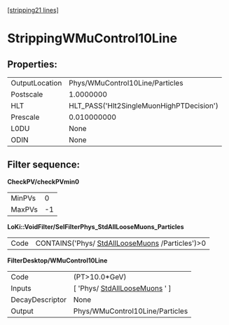 [[stripping21 lines]](./stripping21-index)

# StrippingWMuControl10Line

## Properties:

|                |                                          |
|----------------|------------------------------------------|
| OutputLocation | Phys/WMuControl10Line/Particles          |
| Postscale      | 1.0000000                                |
| HLT            | HLT_PASS('Hlt2SingleMuonHighPTDecision') |
| Prescale       | 0.010000000                              |
| L0DU           | None                                     |
| ODIN           | None                                     |

## Filter sequence:

**CheckPV/checkPVmin0**

|        |     |
|--------|-----|
| MinPVs | 0   |
| MaxPVs | -1  |

**LoKi::VoidFilter/SelFilterPhys_StdAllLooseMuons_Particles**

|      |                                                                                    |
|------|------------------------------------------------------------------------------------|
| Code | CONTAINS('Phys/ [StdAllLooseMuons](./stripping21-stdallloosemuons) /Particles')\>0 |

**FilterDesktop/WMuControl10Line**

|                 |                                                                   |
|-----------------|-------------------------------------------------------------------|
| Code            | (PT\>10.0\*GeV)                                                   |
| Inputs          | [ 'Phys/ [StdAllLooseMuons](./stripping21-stdallloosemuons) ' ] |
| DecayDescriptor | None                                                              |
| Output          | Phys/WMuControl10Line/Particles                                   |
